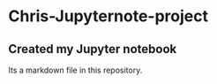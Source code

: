 # Chris-Jupyternote-project

## Created my Jupyter notebook

Its a markdown file in this repository.
